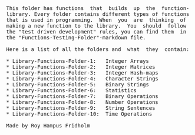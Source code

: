 
<pre>
This folder has functions  that  builds  up  the  function-
library. Every folder contains different types of functions
that is used in programming.  When  you  are  thinking  of
making a new function to the library.  You  should  follow
the "test driven development" rules, you can find them  in
the "Functions-Testing-Folder"-markdown file.

Here is a list of all the folders and  what  they  contain:

* Library-Functions-Folder-1:   Integer Arrays
* Library-Functions-Folder-2:   Integer Matrices
* Library-Functions-Folder-3:   Integer Hash-maps
* Library-Functions-Folder-4:   Character Strings
* Library-Functions-Folder-5:   Binary Strings
* Library-Functions-Folder-6:   Statistics
* Library-Functions-Folder-7:   Binary Operations
* Library-Functions-Folder-8:   Number Operations
* Library-Functions-Folder-9:   String Sentences
* Library-Functions-Folder-10:  Time Operations

Made by Roy Hampus Fridholm
</pre>

